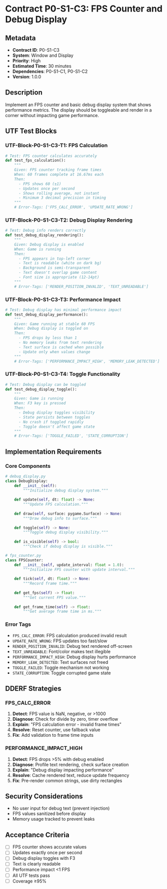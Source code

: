 # Contract P0-S1-C3: FPS Counter and Debug Display

## Metadata
- **Contract ID**: P0-S1-C3
- **System**: Window and Display
- **Priority**: High
- **Estimated Time**: 30 minutes
- **Dependencies**: P0-S1-C1, P0-S1-C2
- **Version**: 1.0.0

## Description
Implement an FPS counter and basic debug display system that shows performance metrics. The display should be toggleable and render in a corner without impacting game performance.

## UTF Test Blocks

### UTF-Block-P0-S1-C3-T1: FPS Calculation
```python
# Test: FPS counter calculates accurately
def test_fps_calculation():
    """
    Given: FPS counter tracking frame times
    When: 60 frames complete at 16.67ms each
    Then:
      - FPS shows 60 (±1)
      - Updates once per second
      - Shows rolling average, not instant
      - Minimum 3 decimal precision in timing
    """
    # Error-Tags: ['FPS_CALC_ERROR', 'UPDATE_RATE_WRONG']
```

### UTF-Block-P0-S1-C3-T2: Debug Display Rendering
```python
# Test: Debug info renders correctly
def test_debug_display_rendering():
    """
    Given: Debug display is enabled
    When: Game is running
    Then:
      - FPS appears in top-left corner
      - Text is readable (white on dark bg)
      - Background is semi-transparent
      - Text doesn't overlap game content
      - Font size is appropriate (12-14pt)
    """
    # Error-Tags: ['RENDER_POSITION_INVALID', 'TEXT_UNREADABLE']
```

### UTF-Block-P0-S1-C3-T3: Performance Impact
```python
# Test: Debug display has minimal performance impact
def test_debug_display_performance():
    """
    Given: Game running at stable 60 FPS
    When: Debug display is toggled on
    Then:
      - FPS drops by less than 1
      - No memory leaks from text rendering
      - Text surface is cached when possible
      - Update only when values change
    """
    # Error-Tags: ['PERFORMANCE_IMPACT_HIGH', 'MEMORY_LEAK_DETECTED']
```

### UTF-Block-P0-S1-C3-T4: Toggle Functionality
```python
# Test: Debug display can be toggled
def test_debug_display_toggle():
    """
    Given: Game is running
    When: F3 key is pressed
    Then:
      - Debug display toggles visibility
      - State persists between toggles
      - No crash if toggled rapidly
      - Toggle doesn't affect game state
    """
    # Error-Tags: ['TOGGLE_FAILED', 'STATE_CORRUPTION']
```

## Implementation Requirements

### Core Components
```python
# debug_display.py
class DebugDisplay:
    def __init__(self):
        """Initialize debug display system."""
        
    def update(self, dt: float) -> None:
        """Update FPS calculation."""
        
    def draw(self, surface: pygame.Surface) -> None:
        """Draw debug info to surface."""
        
    def toggle(self) -> None:
        """Toggle debug display visibility."""
        
    def is_visible(self) -> bool:
        """Check if debug display is visible."""

# fps_counter.py  
class FPSCounter:
    def __init__(self, update_interval: float = 1.0):
        """Initialize FPS counter with update interval."""
        
    def tick(self, dt: float) -> None:
        """Record frame time."""
        
    def get_fps(self) -> float:
        """Get current FPS value."""
        
    def get_frame_time(self) -> float:
        """Get average frame time in ms."""
```

### Error Tags
- `FPS_CALC_ERROR`: FPS calculation produced invalid result
- `UPDATE_RATE_WRONG`: FPS updates too fast/slow
- `RENDER_POSITION_INVALID`: Debug text rendered off-screen
- `TEXT_UNREADABLE`: Font/color makes text illegible
- `PERFORMANCE_IMPACT_HIGH`: Debug display hurts performance
- `MEMORY_LEAK_DETECTED`: Text surfaces not freed
- `TOGGLE_FAILED`: Toggle mechanism not working
- `STATE_CORRUPTION`: Toggle corrupted game state

## DDERF Strategies

### FPS_CALC_ERROR
1. **Detect**: FPS value is NaN, negative, or >1000
2. **Diagnose**: Check for divide by zero, timer overflow
3. **Explain**: "FPS calculation error - invalid frame times"
4. **Resolve**: Reset counter, use fallback value
5. **Fix**: Add validation to frame time inputs

### PERFORMANCE_IMPACT_HIGH
1. **Detect**: FPS drops >5% with debug enabled
2. **Diagnose**: Profile text rendering, check surface creation
3. **Explain**: "Debug display impacting performance"
4. **Resolve**: Cache rendered text, reduce update frequency
5. **Fix**: Pre-render common strings, use dirty rectangles

## Security Considerations
- No user input for debug text (prevent injection)
- FPS values sanitized before display
- Memory usage tracked to prevent leaks

## Acceptance Criteria
- [ ] FPS counter shows accurate values
- [ ] Updates exactly once per second
- [ ] Debug display toggles with F3
- [ ] Text is clearly readable
- [ ] Performance impact <1 FPS
- [ ] All UTF tests pass
- [ ] Coverage ≥95%